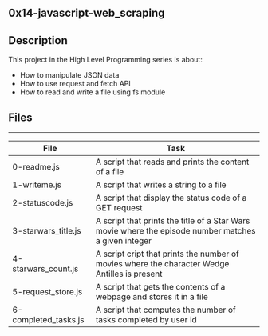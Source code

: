 0x14-javascript-web_scraping
---


## Description
This project in the High Level Programming series is about:
* How to manipulate JSON data
* How to use request and fetch API
* How to read and write a file using fs module


## Files
---
File|Task
---|---
0-readme.js | A script that reads and prints the content of a file
1-writeme.js | A script that writes a string to a file
2-statuscode.js | A script that display the status code of a GET request
3-starwars_title.js | A script that prints the title of a Star Wars movie where the episode number matches a given integer
4-starwars_count.js | A script cript that prints the number of movies where the character Wedge Antilles is present
5-request_store.js | A script that gets the contents of a webpage and stores it in a file
6-completed_tasks.js | A script that computes the number of tasks completed by user id

